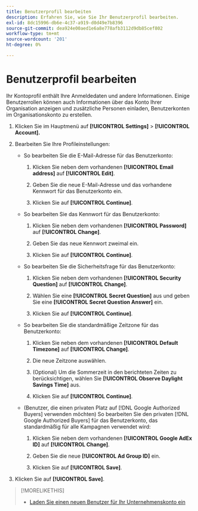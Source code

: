 ```yaml
---
title: Benutzerprofil bearbeiten
description: Erfahren Sie, wie Sie Ihr Benutzerprofil bearbeiten.
exl-id: 8dc15996-db6e-4c37-a919-d0d49e7b8396
source-git-commit: dea924e00aed1e6a8e778afb3112d9db85cef802
workflow-type: tm+mt
source-wordcount: '201'
ht-degree: 0%

---
```


# Benutzerprofil bearbeiten

Ihr Kontoprofil enthält Ihre Anmeldedaten und andere Informationen. Einige Benutzerrollen können auch Informationen über das Konto Ihrer Organisation anzeigen und zusätzliche Personen einladen, Benutzerkonten im Organisationskonto zu erstellen.

1. Klicken Sie im Hauptmenü auf **[!UICONTROL Settings]** > **[!UICONTROL Account].**

1. Bearbeiten Sie Ihre Profileinstellungen:

   * So bearbeiten Sie die E-Mail-Adresse für das Benutzerkonto:

      1. Klicken Sie neben dem vorhandenen **[!UICONTROL Email address]** auf **[!UICONTROL Edit]**.

      1. Geben Sie die neue E-Mail-Adresse und das vorhandene Kennwort für das Benutzerkonto ein.

      1. Klicken Sie auf **[!UICONTROL Continue]**.

   * So bearbeiten Sie das Kennwort für das Benutzerkonto:

      1. Klicken Sie neben dem vorhandenen **[!UICONTROL Password]** auf **[!UICONTROL Change]**.

      1. Geben Sie das neue Kennwort zweimal ein.

      1. Klicken Sie auf **[!UICONTROL Continue]**.

   * So bearbeiten Sie die Sicherheitsfrage für das Benutzerkonto:

      1. Klicken Sie neben dem vorhandenen **[!UICONTROL Security Question]** auf **[!UICONTROL Change]**.

      1. Wählen Sie eine **[!UICONTROL Secret Question]** aus und geben Sie eine **[!UICONTROL Secret Question Answer]** ein.

      1. Klicken Sie auf **[!UICONTROL Continue]**.

   * So bearbeiten Sie die standardmäßige Zeitzone für das Benutzerkonto:

      1. Klicken Sie neben dem vorhandenen **[!UICONTROL Default Timezone]** auf **[!UICONTROL Change]**.

      1. Die neue Zeitzone auswählen.

      1. (Optional) Um die Sommerzeit in den berichteten Zeiten zu berücksichtigen, wählen Sie **[!UICONTROL Observe Daylight Savings Time]** aus.

      1. Klicken Sie auf **[!UICONTROL Continue]**.

   * (Benutzer, die einen privaten Platz auf [!DNL Google Authorized Buyers] verwenden möchten) So bearbeiten Sie den privaten [!DNL Google Authorized Buyers] für das Benutzerkonto, das standardmäßig für alle Kampagnen verwendet wird:

      1. Klicken Sie neben dem vorhandenen **[!UICONTROL Google AdEx ID]** auf **[!UICONTROL Change]**.

      1. Geben Sie die neue **[!UICONTROL Ad Group ID]** ein.

      1. Klicken Sie auf **[!UICONTROL Save]**.

1. Klicken Sie auf **[!UICONTROL Save]**.

>[!MORELIKETHIS]
>
>* [Laden Sie einen neuen Benutzer für Ihr Unternehmenskonto ein](user-invite.md)

<!-- >* [User Profile and Organization Account Settings](user-and-account-settings.md) -->
